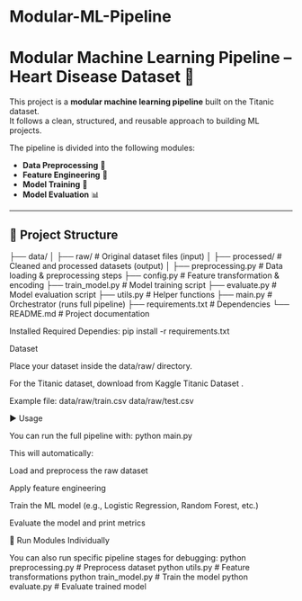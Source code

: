# Modular-ML-Pipeline

# Modular Machine Learning Pipeline – Heart Disease Dataset 🚢

This project is a **modular machine learning pipeline** built on the Titanic dataset.  
It follows a clean, structured, and reusable approach to building ML projects.  

The pipeline is divided into the following modules:
- **Data Preprocessing** 🧹
- **Feature Engineering** 🔧
- **Model Training** 🤖
- **Model Evaluation** 📊

---

## 📂 Project Structure

├── data/
│ ├── raw/ # Original dataset files (input)
│ ├── processed/ # Cleaned and processed datasets (output)
│
├── preprocessing.py # Data loading & preprocessing steps
├── config.py # Feature transformation & encoding
├── train_model.py # Model training script
├── evaluate.py # Model evaluation script
├── utils.py # Helper functions
├── main.py # Orchestrator (runs full pipeline)
├── requirements.txt # Dependencies
└── README.md # Project documentation

Installed Required Dependies:
pip install -r requirements.txt


Dataset

Place your dataset inside the data/raw/ directory.

For the Titanic dataset, download from Kaggle Titanic Dataset
.

Example file:
data/raw/train.csv
data/raw/test.csv

▶️ Usage

You can run the full pipeline with:
python main.py 

This will automatically:

Load and preprocess the raw dataset

Apply feature engineering

Train the ML model (e.g., Logistic Regression, Random Forest, etc.)

Evaluate the model and print metrics

🧩 Run Modules Individually

You can also run specific pipeline stages for debugging:
python preprocessing.py       # Preprocess dataset
python utils.py # Feature transformations
python train_model.py               # Train the model
python evaluate.py            # Evaluate trained model









